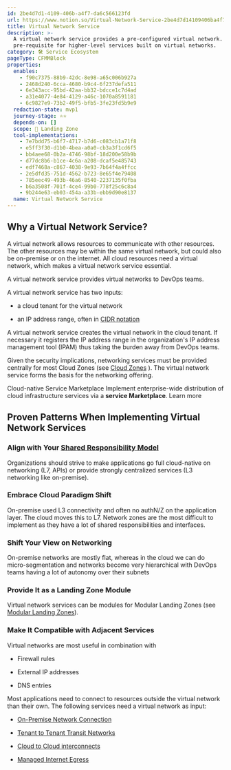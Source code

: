 ```yaml
---
id: 2be4d7d1-4109-406b-a4f7-da6c566123fd
url: https://www.notion.so/Virtual-Network-Service-2be4d7d14109406ba4f7da6c566123fd
title: Virtual Network Service
description: >-
  A virtual network service provides a pre-configured virtual network. It is a
  pre-requisite for higher-level services built on virtual networks.
category: 🛠 Service Ecosystem
pageType: CFMMBlock
properties:
  enables:
    - f90c7375-88b9-42dc-8e98-a65c006b927a
    - 2468d240-6cca-4680-b9c4-6f237defa511
    - 6e343acc-95bd-42aa-bb32-bdcce1c7d4ad
    - a31e4077-4e84-4129-a46c-1070a8591181
    - 6c9827e9-73b2-49f5-bfb5-3fe23fd5b9e9
  redaction-state: mvp1
  journey-stage: ⭐️⭐️
  depends-on: []
  scope: 🛬 Landing Zone
  tool-implementations:
    - 7e7bdd75-b6f7-4717-b7d6-c083cb1a71f8
    - e5ff3f30-d1b0-4bea-a0a0-cb3a3f1cd6f5
    - bb4aee68-0b2a-4746-98bf-18d200e58b9b
    - d77dc8b6-b1ce-4c6a-a208-dcaf5e485743
    - edf7468a-c867-4038-9e93-7b64f4a4ffcc
    - 2e5dfd35-751d-4562-b723-8e65f4e79408
    - 785eec49-493b-46a6-8540-2237135f0fba
    - b6a3508f-701f-4ce4-99b0-778f25c6c8a4
    - 9b244e63-eb03-454a-a33b-ebb9d90e8137
  name: Virtual Network Service
---
```


## Why a Virtual Network Service?

A virtual network allows resources to communicate with other resources. The other resources may be within the same virtual network, but could also be on-premise or on the internet. All cloud resources need a virtual network, which makes a virtual network service essential.

A virtual network service provides virtual networks to DevOps teams. 

A virtual network service has two inputs:

- a cloud tenant for the virtual network

- an IP address range, often in [CIDR notation](https://en.wikipedia.org/wiki/Classless_Inter-Domain_Routing#CIDR_notation)

A virtual network service creates the virtual network in the cloud tenant. If necessary it registers the IP address range in the organization's IP address management tool (IPAM) thus taking the burden away from DevOps teams.

Given the security implications, networking services must be provided centrally for most Cloud Zones (see [Cloud Zones](../security-and-compliance/cloud-zones.md) ). The virtual network service forms the basis for the networking offering. 

<!--notion-markdown-cms:raw-->
<CallToAction>
  <CtaHeader>Cloud-native Service Marketplace</CtaHeader>
  <CtaText>Implement enterprise-wide distribution of cloud infrastructure services via a <b>service Marketplace</b>.</CtaText>
  <CtaButton class="btn-primary" url="https://www.meshcloud.io/2020/10/15/cloud-infrastructure-services-enterprise-wide-distribution-via-a-marketplace/">Learn more</CtaButton>
</CallToAction>

## Proven Patterns When Implementing Virtual Network Services

### Align with Your [Shared Responsibility Model](../security-and-compliance/shared-responsibility-model.md) 

Organizations should strive to make applications go full cloud-native on networking (L7, APIs) or provide strongly centralized services (L3 networking like on-premise).

### Embrace Cloud Paradigm Shift

On-premise used L3 connectivity and often no authN/Z on the application layer. The cloud moves this to L7. Network zones are the most difficult to implement as they have a lot of shared responsibilities and interfaces.

### Shift Your View on Networking

On-premise networks are mostly flat, whereas in the cloud we can do micro-segmentation and networks become very hierarchical with DevOps teams having a lot of autonomy over their subnets

### Provide It as a Landing Zone Module

Virtual network services can be modules for Modular Landing Zones (see [Modular Landing Zones](../tenant-management/modular-landing-zones.md)).

### Make It Compatible with Adjacent Services

Virtual networks are most useful in combination with

- Firewall rules

- External IP addresses

- DNS entries

Most applications need to connect to resources outside the virtual network than their own. The following services need a virtual network as input: 

- [On-Premise Network Connection](./on-premise-network-connection.md) 

- [Tenant to Tenant Transit Networks](./tenant-to-tenant-transit-networks.md) 

- [Cloud to Cloud interconnects](./cloud-to-cloud-interconnects.md) 

- [Managed Internet Egress](./managed-internet-egress.md) 

